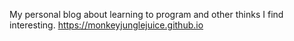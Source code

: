 My personal blog about learning to program and other thinks I find interesting.
https://monkeyjunglejuice.github.io
